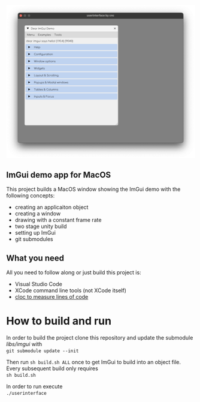 ![](res/userinterface.png)

## ImGui demo app for MacOS

This project builds a MacOS window showing the ImGui demo with the following concepts:
- creating an applicaiton object
- creating a window
- drawing with a constant frame rate
- two stage unity build
- setting up ImGui
- git submodules

## What you need

All you need to follow along or just build this project is:

- Visual Studio Code
- XCode command line tools (not XCode itself)
- [cloc to measure lines of code](https://formulae.brew.sh/formula/cloc)


# How to build and run

In order to build the project clone this repository and update the submodule *libs/imgui* with<br>
```git submodule update --init```<br>

Then run ```sh build.sh ALL``` once to get ImGui to build into an object file. Every subsequent build only requires<br>
```sh build.sh``` <br>

In order to run execute <br>
```./userinterface```